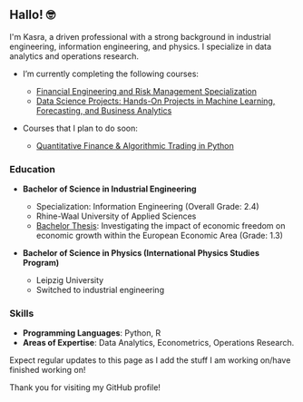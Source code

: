 ## Hallo! 🤓

I'm Kasra, a driven professional with a strong background in industrial engineering, information engineering, and physics. I specialize in data analytics and operations research.

- I’m currently completing the following courses:
  - [Financial Engineering and Risk Management Specialization](https://www.coursera.org/specializations/financialengineering)
  - [Data Science Projects: Hands-On Projects in Machine Learning, Forecasting, and Business Analytics](https://www.udemy.com/course/industry-40-digital-transformation-and-smart-manufacturing/learn/lecture/43833276?start=0#overview)

- Courses that I plan to do soon:
  - [Quantitative Finance & Algorithmic Trading in Python](https://www.udemy.com/course/quantitative-finance-algorithmic-trading-in-python/?couponCode=ST11MT91624B)

### Education

- **Bachelor of Science in Industrial Engineering**
  - Specialization: Information Engineering (Overall Grade: 2.4)
  - Rhine-Waal University of Applied Sciences
  - [Bachelor Thesis](https://github.com/Cosroe/Bachelor_Thesis): Investigating the impact of economic freedom on economic growth within the European Economic Area (Grade: 1.3)

- **Bachelor of Science in Physics (International Physics Studies Program)**
  - Leipzig University
  - Switched to industrial engineering


### Skills

- **Programming Languages**: Python, R
- **Areas of Expertise**: Data Analytics, Econometrics, Operations Research.

Expect regular updates to this page as I add the stuff I am working on/have finished working on!

Thank you for visiting my GitHub profile!
